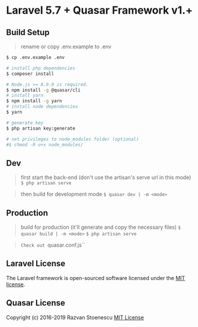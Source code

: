 # Laravel 5.7 + Quasar Framework v1.+

## Build Setup

> rename or copy .env.example to .env

```bash
$ cp .env.example .env
```

```bash
# install php dependencies
$ composer install

# Node.js >= 8.9.0 is required.
$ npm install -g @quasar/cli
# install yarn
$ npm install -g yarn
# install node dependencies
$ yarn

# generate key
$ php artisan key:generate

# set privileges to node_modules folder (optional)
#$ chmod -R u+x node_modules/
```
## Dev
> first start the back-end (don't use the artisan's serve url in this mode)
`$ php artisan serve`

> then build for development mode
`$ quasar dev | -m <mode>`

## Production
> build for production (it'll generate and copy the necessary files)
`$ quasar build | -m <mode>`
`$ php artisan serve`


> `Check out `quasar.conf.js``

## Laravel License

The Laravel framework is open-sourced software licensed under the [MIT license](http://opensource.org/licenses/MIT).

## Quasar License

Copyright (c) 2016-2019 Razvan Stoenescu
[MIT License](http://en.wikipedia.org/wiki/MIT_License)
